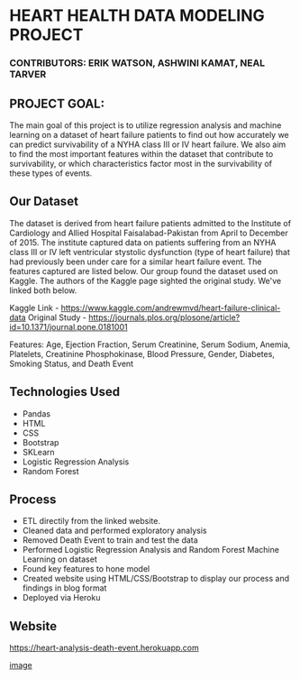 # HEART HEALTH DATA MODELING PROJECT

### CONTRIBUTORS: ERIK WATSON, ASHWINI KAMAT, NEAL TARVER

## PROJECT GOAL:

The main goal of this project is to utilize regression analysis and machine learning on a dataset of heart failure patients to find out how accurately we can predict survivability of a NYHA class III or IV heart failure. We also aim to find the most important features within the dataset that contribute to survivability, or which characteristics factor most in the survivability of these types of events.

## Our Dataset

The dataset is derived from heart failure patients admitted to the Institute of Cardiology and Allied Hospital Faisalabad-Pakistan from April to December of 2015. The institute captured data on patients suffering from an NYHA class III or IV left ventricular stystolic dysfunction (type of heart failure) that had previously been under care for a similar heart failure event. The features captured are listed below. Our group found the dataset used on Kaggle. The authors of the Kaggle page sighted the original study. We've linked both below.

Kaggle Link - https://www.kaggle.com/andrewmvd/heart-failure-clinical-data
Original Study - https://journals.plos.org/plosone/article?id=10.1371/journal.pone.0181001

Features: Age, Ejection Fraction, Serum Creatinine, Serum Sodium, Anemia, Platelets, Creatinine Phosphokinase, Blood Pressure, Gender, Diabetes, Smoking Status, and Death Event

## Technologies Used

- Pandas
- HTML
- CSS
- Bootstrap
- SKLearn
- Logistic Regression Analysis
- Random Forest

## Process

- ETL directily from the linked website. 
- Cleaned data and performed exploratory analysis
- Removed Death Event to train and test the data
- Performed Logistic Regression Analysis and Random Forest Machine Learning on dataset
- Found key features to hone model
- Created website using HTML/CSS/Bootstrap to display our process and findings in blog format
- Deployed via Heroku

## Website
https://heart-analysis-death-event.herokuapp.com 

[image](https://user-images.githubusercontent.com/71682440/115459493-bc64ab80-a1ec-11eb-9389-58f97db2a07b.png)
